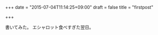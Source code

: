 +++
date = "2015-07-04T11:14:25+09:00"
draft = false
title = "firstpost"

+++

書いてみた。
エシャロット食べすぎた翌日。
